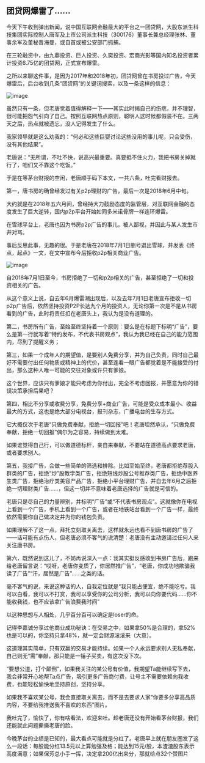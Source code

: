 ## 团贷网爆雷了……
今天下午收到弹出新闻，说中国互联网金融最大的平台之一团贷网，大股东派生科技集团实际控制人唐军及上市公司派生科技（300176）董事长兼总经理张林、董事余军及董秘晋海曼，或自首或被公安部门抓捕。



在三轮融资中，由九鼎投资、巨人投资、久奕投资、宏商光影等国内知名投资者累计投资6.75亿的团贷网，正式宣布爆雷。

 

之所以来聊这件事，是因为2017年和2018年初，团贷网曾在书房投过广告，今天爆雷后，后台收到几条“团贷网”的关键词搜索，以及一条这样的信息：

![image](https://github.com/fengyumozhu/tsf/assets/6201828/3018d471-ebb9-429c-9bba-3bdbe1b8b384)


虽然只有一条，但老唐觉着值得解释一下——其实此时揭自己的伤疤，并不理智，很可能把怨气引向了自己。按照互联网热点原则，聪明人这时候都假装不在。三两天之后，热点就被遗忘，没人记得发生了什么。

 

我家领导就是这么劝我的：“何必和这些巨婴讨论这些没用的事儿呢，只会受伤，没有其他结果”。



老唐说：“无所谓，不吐不快，说高兴最重要。真要抵不住火力，我把书房关掉就行了，咱们又不靠这个吃饭。”

 

于是在等茅台财报的空闲，老唐顺手码下本文，一共六条，吐完看财报去。

 

第一，唐书房的确曾经发过有关p2p理财的广告，最后一次是2018年6月中旬。

 

大约就是在2018年五六月间，曾经持大力鼓励态度的监管层，对互联网金融的态度发生了巨大逆转，国内p2p平台开始如同多米诺骨牌一样连环爆雷。



在雪球平台上，老唐也因为书房p2p广告的事儿，被人鄙视，并因此与某人发生市井对骂。

 

事后反思此事，无趣的很。于是老唐在2018年7月1日删号退出雪球，并发表《终点，起点》一文，在文中宣布今后拒收p2p相关商业广告。

![image](https://github.com/fengyumozhu/tsf/assets/6201828/c41cd8f7-0ab7-448c-91b4-0155e71cd643)


自2018年7月1日至今，书房拒绝了一切和p2p相关的广告，甚至拒绝了一切和投资相关的广告。

 

从这个意义上说，自去年6月爆雷潮出现后，以及去年7月1日老唐宣布拒收一切p2p广告后，依然坚持投资P2P长达九个月的投资人，无论你第一次是不是从书房看到的广告，此时将责任扣在老唐头上，我认为是没有道理的。

 

第二，书房所有广告，至始至终坚持着一个原则：要么是在标题下标明“广告”，要么是第一行就写着“特约发布，不代表书房观点”，我认为我已经在自己的能力范围内，尽到了提醒义务；

 

第三，如果一个成年人的期望值，是要别人免费分享，并为自己负责，同时自己最好不需要付出任何物质或精神上的代价，甚至连看一眼广告都觉着是不能接受的付出，那么这种人唯一可能的交往对象或许只有爹娘。



这个世界，应该只有爹娘才能只考虑为你付出，完全不考虑回报，并愿意为你的错误决策承担后果吧？

 

第四，相比不分享或收费分享，免费分享+商业广告，可能是受众成本最小、收益最大的方式，这也是绝大部分电视台，报刊杂志，广播电台的生存方式。

 

它大概仅次于老唐“只做免费奉献，拒绝一切回报”吧！老唐坦然承认，“只做免费奉献，拒绝一切回报”偶尔为之容易，持续做到太难。



如果谁觉得自己行，可以做道德标杆，亲自来奉献，不要站在道德高点要求老唐，或者要求别人。

 

第五，我接广告，会做一些简单的筛选和排除。比如至始至终，老唐都拒绝荐股入群类的广告，拒绝“炒”股教学类广告，拒绝短线炒股公号推荐类广告，拒绝中医养生类广告，拒绝治疗类美容产品广告，拒绝小平台理财广告，并自去年6月之后拒绝一切理财类广告……，但这一切并不意味着老唐选择的广告就是可信的。

 

老唐只是尽自己的力量辨别，并标明“广告”或“不代表书房观点”。这就像你在电视上看到一个广告，手机上看到一个广告，或者在地铁站台看到一个广告一样，最终依然需要你自己做决定并为你的钱包负责。



如果理解不了这一点，拜托立刻取关离去，这样就永远也看不到唐书房的广告了——话可能有点伤人，但老唐必须不客气的说清楚：老唐没有主动邀请过任何人来关注唐书房。

 

第六，既然说到这儿了，不妨再说深入一点：我其实挺反感收到书房广告后，跑来给老唐留言说：“哎呀，老唐你变质了，你居然推广告”，“老唐，你成功地欺骗我读了广告”“汗，居然是广告”……之类的话。

 

毫不客气的说，来说这种话的人，自我定位就是“我只能占便宜，绝不能吃亏。我可以白看，我可以不打赏，我可以享受你的公司分析，我可以向你要代码……你不能收我钱，也不应该拿广告浪费我时间”



以这种思想与人相处，几乎百分百可以确定是loser的命。

 

记得李嘉诚分享过他商业成功秘诀：在交易之中，如果拿50%是合理的，拿52%也是可以的，你坚持只拿48%，就一定会财源滚滚来（大意）。

 

这道理其实简单，只有双赢的交易才能持续。如果一个人永远要求别人无私奉献，自己则无“需”奉献，那只能是一锤子买卖，有这次没下次。

 

“要想公道，打个颠倒”，如果我关注的某公号有价值，我期望Ta能继续写下去，我会非常开心地帮Ta点广告，吸引更多广告商付费，让号主不需要依赖向我收费，也能轻松愉快地坚持原创，坚持分享。

 

如果我不喜欢某公号，我会直接取关离去，而不是去要求人家“你要多分享高品质内容，不要给我推送我不喜欢的东西”图片。

 

我吐完了，愉快了，你有啥看法，欢迎来吐。趁老唐还没有开始看茅台财报，我们还能就此问题撕撕老唐的脸。



今晚茅台的业绩是已知的，最大看点可能就是分红了。老唐早上就在朋友圈发了这么一段话：每股能分红13.5元以上算勉强及格；能达到15元/股，本渣渣股东表示高度满意；如果保芳总小手一挥，决定拿200亿出来分，那就给点32个赞图片
